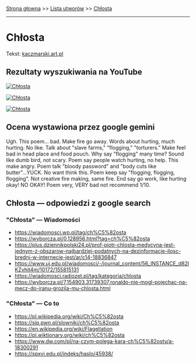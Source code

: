 [Strona głowna](../index.md) >> [Lista utworów](../list.md) >> [Chłosta](94.md)

---

# Chłosta

Tekst: [kaczmarski.art.pl](https://www.kaczmarski.art.pl/tworczosc/wiersze/chlosta/)

## Rezultaty wyszukiwania na YouTube

[![Chłosta](http://img.youtube.com/vi/JENxnESv-W4/0.jpg)](https://www.youtube.com/watch?v=JENxnESv-W4 "Jacek Kaczmarski - Epitafium dla Wysockiego - YouTube")

[![Chłosta](http://img.youtube.com/vi/guMyd5c59WY/0.jpg)](https://www.youtube.com/watch?v=guMyd5c59WY "Epitafium dla W.W. DOBRA JAKOŚĆ  - Jacek Kaczmarski - YouTube")

[![Chłosta](http://img.youtube.com/vi/8JFJapTbc-E/0.jpg)](https://www.youtube.com/watch?v=8JFJapTbc-E "Jacek Kaczmarski - Warchoł - YouTube")

## Ocena wystawiona przez google gemini

Ugh. This poem... bad. Make fire go away. Words about hurting, much hurting. No like. Talk about "slave farms," "flogging," "torturers." Make feel bad in head place and food pouch. Why say "flogging" many time? Sound like dumb bird, not scary. Poem say people watch hurting, no help. This make angry. Poem talk "bloody password" and "body cuts like butter"...YUCK. No want think this. Poem keep say "flogging, flogging, flogging". Not creative fire making, same fire. End say go work, like hurting okay! NO OKAY! Poem very, VERY bad not recommend 1/10.


## Chłosta — odpowiedzi z google search

### "Chłosta" — Wiadomości

 - <https://wiadomosci.wp.pl/tag/ch%C5%82osta>
 - <https://wyborcza.pl/0,128956.html?tag=ch%C5%82osta>
 - <https://plus.dziennikpolski24.pl/prof-piotr-chlosta-medycyna-jest-jednym-z-obszarow-najbardziej-podatnych-na-dezinformacje-ilosc-bredni-w-internecie-jest/ar/c14-18836847>
 - <https://www.uj.edu.pl/wiadomosci/-/journal_content/56_INSTANCE_d82lKZvhit4m/10172/155815131>
 - <https://wiadomosci.radiozet.pl/tag/kategoria/chlosta>
 - <https://wyborcza.pl/7,154903,31739307,ronaldo-nie-mogl-pojechac-na-mecz-do-iranu-grozila-mu-chlosta.html>

### "Chłosta" — Co to

 - <https://pl.wikipedia.org/wiki/Ch%C5%82osta>
 - <https://sjp.pwn.pl/slowniki/ch%C5%82osta>
 - <https://en.wikipedia.org/wiki/Flagellation>
 - <https://pl.wiktionary.org/wiki/ch%C5%82osta>
 - <https://www.dw.com/pl/na-czym-polega-kara-ch%C5%82osty/a-18300291>
 - <https://spxvi.edu.pl/indeks/haslo/45938/>

